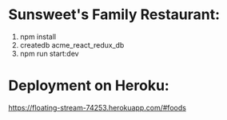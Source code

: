 # Sunsweet's Family Restaurant:

1. npm install
2. createdb acme_react_redux_db
3. npm run start:dev

# Deployment on Heroku:

https://floating-stream-74253.herokuapp.com/#foods
